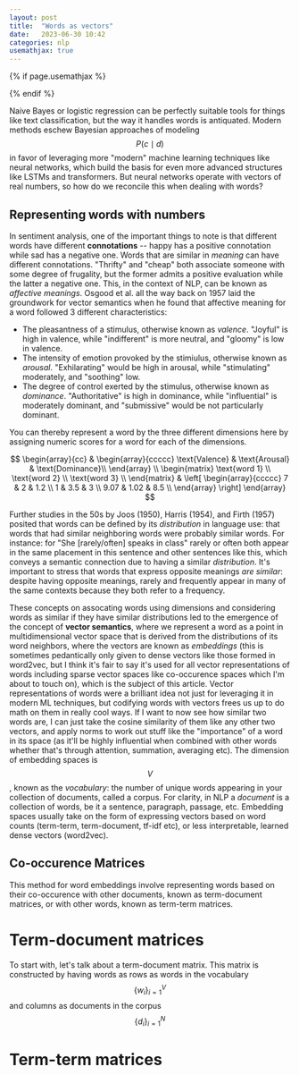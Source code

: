 ```yaml
---
layout: post
title:  "Words as vectors"
date:   2023-06-30 10:42
categories: nlp
usemathjax: true
---
```


<!-- for mathjax support -->
{% if page.usemathjax %}
  <script type="text/x-mathjax-config">
    MathJax.Hub.Config({
    TeX: { equationNumbers: { autoNumber: "AMS" } }
    });
  </script>
  <script type="text/javascript" async src="https://cdn.mathjax.org/mathjax/latest/MathJax.js?config=TeX-AMS-MML_HTMLorMML"></script>
{% endif %}

Naive Bayes or logistic regression can be perfectly suitable tools for things like text classification, but the way it handles words is antiquated. Modern methods eschew Bayesian approaches of modeling $$P(c \mid d)$$ in favor of leveraging more "modern" machine learning techniques like neural networks, which build the basis for even more advanced structures like LSTMs and transformers. But neural networks operate with vectors of real numbers, so how do we reconcile this when dealing with words? 

## Representing words with numbers
In sentiment analysis, one of the important things to note is that different words have different **connotations** -- happy has a positive connotation while sad has a negative one. Words that are similar in *meaning* can have different connotations. "Thrifty" and "cheap" both associate someone with some degree of frugality, but the former admits a positive evaluation while the latter a negative one. This, in the context of NLP, can be known as *affective meanings*. Osgood et al. all the way back on 1957 laid the groundwork for vector semantics when he found that affective meaning for a word followed 3 different characteristics: 

- The pleasantness of a stimulus, otherwise known as *valence*. "Joyful" is high in valence, while "indifferent" is more neutral, and "gloomy" is low in valence.
- The intensity of emotion provoked by the stimiulus, otherwise known as *arousal*. "Exhilarating" would be high in arousal, while "stimulating" moderately, and "soothing" low. 
- The degree of control exerted by the stimulus, otherwise known as *dominance*. "Authoritative" is high in dominance, while "influential" is moderately dominant, and "submissive" would be not particularly dominant. 

You can thereby represent a word by the three different dimensions here by assigning numeric scores for a word for each of the dimensions. 

$$
\begin{array}{cc} 
&
\begin{array}{ccccc} \text{Valence} & \text{Arousal} & \text{Dominance}\\
\end{array}
\\
\begin{matrix}
\text{word 1} \\ \text{word 2} \\ \text{word 3} \\
\end{matrix}
&
\left[
\begin{array}{ccccc}
7 & 2 & 1.2 \\
1 & 3.5 & 3 \\
9.07 & 1.02 & 8.5 \\
\end{array}
\right]
\end{array}
$$

Further studies in the 50s by Joos (1950), Harris (1954), and Firth (1957) posited that words can be defined by its *distribution* in language use: that words that had similar neighboring words were probably similar words. For instance: for "She [rarely/often] speaks in class" rarely or often both appear in the same placement in this sentence and other sentences like this, which conveys a semantic connection due to having a similar *distribution*. It's important to stress that words that express opposite meanings *are similar*: despite having opposite meanings, rarely and frequently appear in many of the same contexts because they both refer to a frequency. 


These concepts on assocating words using dimensions and considering words as similar if they have similar distributions led to the emergence of the concept of **vector semantics**, where we represent a word as a point in multidimensional vector space that is derived from the distributions of its word neighbors, where the vectors are known as *embeddings* (this is sometimes pedantically only given to dense vectors like those formed in word2vec, but I think it's fair to say it's used for all vector representations of words including sparse vector spaces like co-occurence spaces which I'm about to touch on), which is the subject of this article. Vector representations of words were a brilliant idea not just for leveraging it in modern ML techniques, but codifying words with vectors frees us up to do math on them in really cool ways. If I want to now see how similar two words are, I can just take the cosine similarity of them like any other two vectors, and apply norms to work out stuff like the "importance" of a word in its space (as it'll be highly influential when combined with other words whether that's through attention, summation, averaging etc). The dimension of embedding spaces is $$V$$, known as the *vocabulary*: the number of unique words appearing in your collection of documents, called a corpus. For clarity, in NLP a *document* is a collection of words, be it a sentence, paragraph, passage, etc. Embedding spaces usually take on the form of expressing vectors based on word counts (term-term, term-document, tf-idf etc), or less interpretable, learned dense vectors (word2vec).

## Co-occurence Matrices

This method for word embeddings involve representing words based on their co-occurence with other documents, known as term-document matrices, or with other words, known as term-term matrices.

# Term-document matrices

To start with, let's talk about a term-document matrix. This matrix is constructed by having words as rows as words in the vocabulary $$\{w_i\}_{i=1}^V$$ and columns as documents in the corpus $$\{d_i\}_{i=1}^N$$

# Term-term matrices